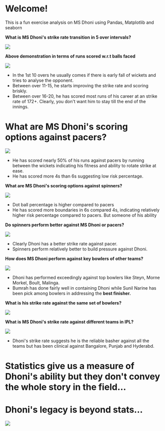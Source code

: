 # Welcome!
This is a fun exercise analysis on MS Dhoni using Pandas, Matplotlib and seaborn

**What is MS Dhoni&#39;s strike rate transition in 5 over intervals?**

![](StrikeRate.png)

**Above demonstration in terms of runs scored w.r.t balls faced**

![](phase_sr.png)

- In the 1st 10 overs he usually comes if there is early fall of wickets and tries to analyse the opponent.
- Between over 11-15, he starts improving the strike rate and scoring briskly.
- Between over 16-20, he has scored most runs of his career at an strike rate of 172+. Clearly, you don&#39;t want him to stay till the end of the innings.

# **What are MS Dhoni&#39;s scoring options against pacers?**

![](pacer_dist.png)

- He has scored nearly 50% of his runs against pacers by running between the wickets indicating his fitness and ability to rotate strike at ease.
- He has scored more 4s than 6s suggesting low risk percentage.

**What are MS Dhoni&#39;s scoring options against spinners?**

![](spinner.png)

- Dot ball percentage is higher compared to pacers
- He has scored more boundaries in 6s compared 4s, indicating relatively higher risk percentage compared to pacers. But someone of his ability

**Do spinners perform better against MS Dhoni or pacers?**

![](Spin_v_Pace.png)

- Clearly Dhoni has a better strike rate against pacer.
- Spinners perform relatively better to build pressure against Dhoni.

**How does MS Dhoni perform against key bowlers of other teams?**

![](ball_run_bowl.png)

- Dhoni has performed exceedingly against top bowlers like Steyn, Morne Morkel, Boult, Malinga.
- Bumrah has done fairly well in containing Dhoni while Sunil Narine has been pick among bowlers in addressing the **best finisher.**

**What is his strike rate against the same set of bowlers?**

![](bowlers.png)

**What is MS Dhoni&#39;s strike rate against different teams in IPL?**

![](team.png)

- Dhoni&#39;s strike rate suggests he is the reliable basher against all the teams but has been clinical against Bangalore, Punjab and Hyderabd.

# **Statistics give us a measure of Dhoni&#39;s ability but they don&#39;t convey the whole story in the field…**

# **Dhoni&#39;s legacy is beyond stats…**

![](RackMultipart20200804-4-17ygnry_html_93eb1f2778a6104d.jpg)

